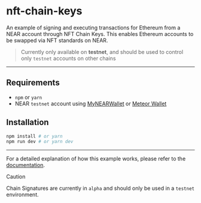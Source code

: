 # nft-chain-keys

An example of signing and executing transactions for Ethereum from a NEAR account through NFT Chain Keys. This enables Ethereum accounts to be swapped via NFT standards on NEAR.

> Currently only available on **testnet**, and should be used to control only `testnet` accounts on other chains

---

## Requirements

- `npm` or `yarn`
- NEAR `testnet` account using [MyNEARWallet](https://testnet.mynearwallet.com/) or [Meteor Wallet](https://wallet.meteorwallet.app/wallet)

## Installation

```bash
npm install # or yarn
npm run dev # or yarn dev
```

---

For a detailed explanation of how this example works, please refer to the [documentation](https://docs.near.org/build/chain-abstraction/nft-chain-keys).

> [!CAUTION]
> Chain Signatures are currently in `alpha` and should only be used in a `testnet` environment.
